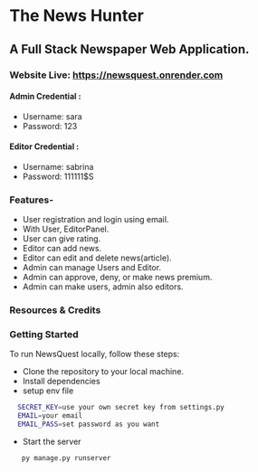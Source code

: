 # The News Hunter
## A Full Stack Newspaper Web Application.
### Website Live: https://newsquest.onrender.com
#### Admin Credential : 
- Username: sara
- Password: 123

#### Editor Credential : 
- Username: sabrina
- Password: 111111$S

### Features-
- User registration and login using email.
- With User, EditorPanel.
- User can give rating.
- Editor can add news.
- Editor can edit and delete news(article).
- Admin can manage Users and Editor.
- Admin can approve, deny, or make news premium.
- Admin can make users, admin also editors.

### Resources & Credits


### Getting Started
To run NewsQuest locally, follow these steps:
- Clone the repository to your local machine.
- Install dependencies
- setup env file
```bash
  SECRET_KEY=use your own secret key from settings.py
  EMAIL=your email
  EMAIL_PASS=set password as you want
```
- Start the server
 ```bash
    py manage.py runserver
```
   
